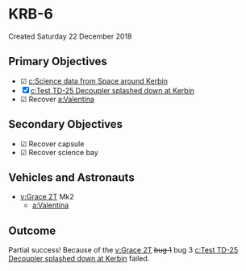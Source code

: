 # KRB-6
Created Saturday 22 December 2018

Primary Objectives
------------------

* ☑ [c:Science data from Space around Kerbin](../c/Science_data_from_Space_around_Kerbin.markdown)
* ☒ [c:Test TD-25 Decoupler splashed down at Kerbin](../c/Test_TD-25_Decoupler_splashed_down_at_Kerbin.markdown)
* ☑ Recover [a:Valentina](../a/Valentina.markdown)


Secondary Objectives
--------------------

* ☑ Recover capsule
* ☑ Recover science bay


Vehicles and Astronauts
-----------------------

* [v:Grace 2T](../v/Grace_2T.markdown) Mk2
	* [a:Valentina](../a/Valentina.markdown)


Outcome
-------
Partial success! Because of the [v:Grace 2T](../v/Grace_2T.markdown) ~~bug 1~~ bug 3 [c:Test TD-25 Decoupler splashed down at Kerbin](../c/Test_TD-25_Decoupler_splashed_down_at_Kerbin.markdown) failed. 


